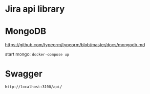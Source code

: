 # Jira api library

# MongoDB
 https://github.com/typeorm/typeorm/blob/master/docs/mongodb.md
 
 start mongo: `docker-compose up`

# Swagger
    http://localhost:3100/api/

